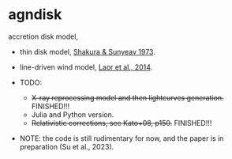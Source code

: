 # agndisk

accretion disk model,

- thin disk model, [Shakura & Sunyeav 1973](https://ui.adsabs.harvard.edu/abs/1973A%26A....24..337S/abstract).
- line-driven wind model, [Laor et al., 2014](https://ui.adsabs.harvard.edu/abs/2014MNRAS.438.3024L/abstract).

- TODO:
  - ~~X-ray reprocessing model and then lightcurves generation.~~ FINISHED!!!
  - Julia and Python version.
  - ~~Relativistic corrections, see Kato+08, p150.~~ FINISHED!!!
  
- NOTE: the code is still rudimentary for now, and the paper is in preparation (Su et al., 2023).
